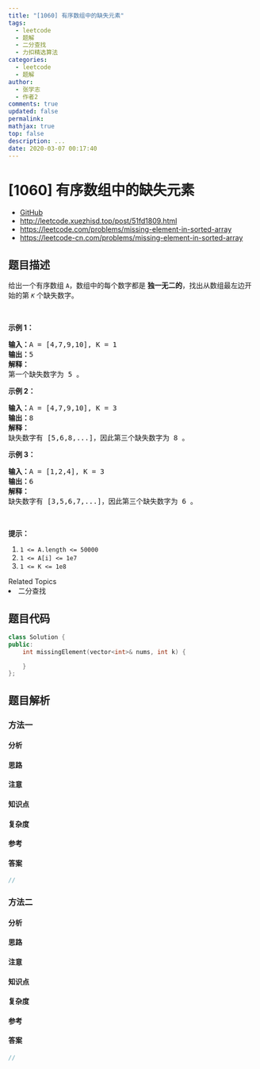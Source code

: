 ```yaml
---
title: "[1060] 有序数组中的缺失元素"
tags:
  - leetcode
  - 题解
  - 二分查找
  - 力扣精选算法
categories:
  - leetcode
  - 题解
author:
  - 张学志
  - 作者2
comments: true
updated: false
permalink:
mathjax: true
top: false
description: ...
date: 2020-03-07 00:17:40
---
```



# [1060] 有序数组中的缺失元素
* [GitHub](https://github.com/algoboy101/LeetCodeCrowdsource/tree/master/_posts/QA/%5B1060%5D%20%E6%9C%89%E5%BA%8F%E6%95%B0%E7%BB%84%E4%B8%AD%E7%9A%84%E7%BC%BA%E5%A4%B1%E5%85%83%E7%B4%A0.md)
* http://leetcode.xuezhisd.top/post/51fd1809.html
* https://leetcode.com/problems/missing-element-in-sorted-array
* https://leetcode-cn.com/problems/missing-element-in-sorted-array


## 题目描述

<p>给出一个有序数组&nbsp;<code>A</code>，数组中的每个数字都是&nbsp;<strong>独一无二的</strong>，找出从数组最左边开始的第&nbsp;<code><em>K</em></code>&nbsp;个缺失数字。</p>

<p>&nbsp;</p>

<p><strong>示例 1：</strong></p>

<pre><strong>输入：</strong>A = [4,7,9,10], K = 1
<strong>输出：</strong>5
<strong>解释：</strong>
第一个缺失数字为 5 。
</pre>

<p><strong>示例 2：</strong></p>

<pre><strong>输入：</strong>A = [4,7,9,10], K = 3
<strong>输出：</strong>8
<strong>解释： </strong>
缺失数字有 [5,6,8,...]，因此第三个缺失数字为 8 。
</pre>

<p><strong>示例 3：</strong></p>

<pre><strong>输入：</strong>A = [1,2,4], K = 3
<strong>输出：</strong>6
<strong>解释：</strong>
缺失数字有 [3,5,6,7,...]，因此第三个缺失数字为 6 。
</pre>

<p>&nbsp;</p>

<p><strong>提示：</strong></p>

<ol>
	<li><code>1 &lt;= A.length &lt;= 50000</code></li>
	<li><code>1 &lt;= A[i] &lt;= 1e7</code></li>
	<li><code>1 &lt;= K &lt;= 1e8</code></li>
</ol>
<div><div>Related Topics</div><div><li>二分查找</li></div></div>


## 题目代码

```cpp
class Solution {
public:
    int missingElement(vector<int>& nums, int k) {

    }
};
```


## 题目解析


### 方法一

#### 分析

#### 思路

#### 注意

#### 知识点

#### 复杂度

#### 参考

#### 答案

```cpp
//
```


### 方法二

#### 分析

#### 思路

#### 注意

#### 知识点

#### 复杂度

#### 参考

#### 答案

```cpp
//
```


